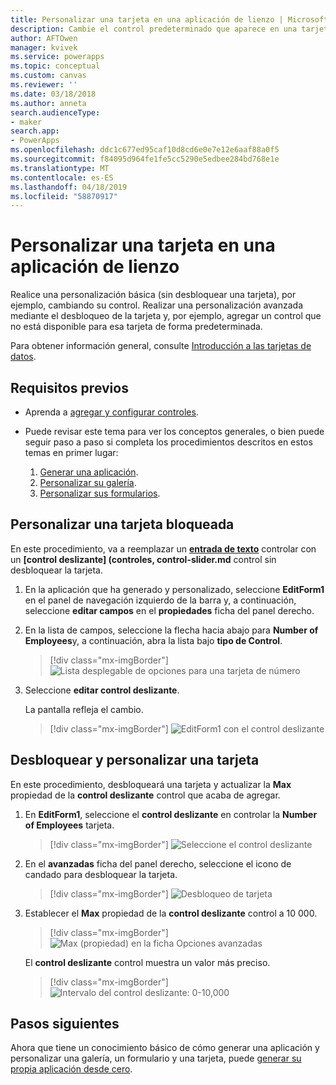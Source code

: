 ```yaml
---
title: Personalizar una tarjeta en una aplicación de lienzo | Microsoft Docs
description: Cambie el control predeterminado que aparece en una tarjeta de detalles o edición de formulario en una aplicación de lienzo
author: AFTOwen
manager: kvivek
ms.service: powerapps
ms.topic: conceptual
ms.custom: canvas
ms.reviewer: ''
ms.date: 03/18/2018
ms.author: anneta
search.audienceType:
- maker
search.app:
- PowerApps
ms.openlocfilehash: ddc1c677ed95caf10d8cd6e0e7e12e6aaf88a0f5
ms.sourcegitcommit: f84095d964fe1fe5cc5290e5edbee284bd768e1e
ms.translationtype: MT
ms.contentlocale: es-ES
ms.lasthandoff: 04/18/2019
ms.locfileid: "58870917"
---
```

# <a name="customize-a-card-in-a-canvas-app"></a>Personalizar una tarjeta en una aplicación de lienzo

Realice una personalización básica (sin desbloquear una tarjeta), por ejemplo, cambiando su control. Realizar una personalización avanzada mediante el desbloqueo de la tarjeta y, por ejemplo, agregar un control que no está disponible para esa tarjeta de forma predeterminada.

Para obtener información general, consulte [Introducción a las tarjetas de datos](working-with-cards.md).

## <a name="prerequisites"></a>Requisitos previos

- Aprenda a [agregar y configurar controles](add-configure-controls.md).
- Puede revisar este tema para ver los conceptos generales, o bien puede seguir paso a paso si completa los procedimientos descritos en estos temas en primer lugar:

    1. [Generar una aplicación](data-platform-create-app.md).
    1. [Personalizar su galería](customize-layout-sharepoint.md).
    1. [Personalizar sus formularios](customize-forms-sharepoint.md).

## <a name="customize-a-locked-card"></a>Personalizar una tarjeta bloqueada

En este procedimiento, va a reemplazar un **[entrada de texto](controls/control-text-input.md)** controlar con un **[control deslizante] (controles, control-slider.md** control sin desbloquear la tarjeta.

1. En la aplicación que ha generado y personalizado, seleccione **EditForm1** en el panel de navegación izquierdo de la barra y, a continuación, seleccione **editar campos** en el **propiedades** ficha del panel derecho.

1. En la lista de campos, seleccione la flecha hacia abajo para **Number of Employees**y, a continuación, abra la lista bajo **tipo de Control**.

    > [!div class="mx-imgBorder"]
    > ![Lista desplegable de opciones para una tarjeta de número](./media/customize-card/card-selector.png)

1. Seleccione **editar control deslizante**.

    La pantalla refleja el cambio.

    > [!div class="mx-imgBorder"]
    > ![EditForm1 con el control deslizante](./media/customize-card/add-slider.png)

## <a name="unlock-and-customize-a-card"></a>Desbloquear y personalizar una tarjeta

En este procedimiento, desbloqueará una tarjeta y actualizar la **Max** propiedad de la **control deslizante** control que acaba de agregar.

1. En **EditForm1**, seleccione el **control deslizante** en controlar la **Number of Employees** tarjeta.

    > [!div class="mx-imgBorder"]
    > ![Seleccione el control deslizante](./media/customize-card/select-slider.png)

1. En el **avanzadas** ficha del panel derecho, seleccione el icono de candado para desbloquear la tarjeta.

    > [!div class="mx-imgBorder"]
    > ![Desbloqueo de tarjeta](./media/customize-card/lock-icon.png)

1. Establecer el **Max** propiedad de la **control deslizante** control a 10 000.

    > [!div class="mx-imgBorder"]
    > ![Max (propiedad) en la ficha Opciones avanzadas](./media/customize-card/max-property.png)

    El **control deslizante** control muestra un valor más preciso.

    > [!div class="mx-imgBorder"]
    > ![Intervalo del control deslizante: 0-10,000](./media/customize-card/final-slider.png)

## <a name="next-steps"></a>Pasos siguientes

Ahora que tiene un conocimiento básico de cómo generar una aplicación y personalizar una galería, un formulario y una tarjeta, puede [generar su propia aplicación desde cero](data-platform-create-app-scratch.md).